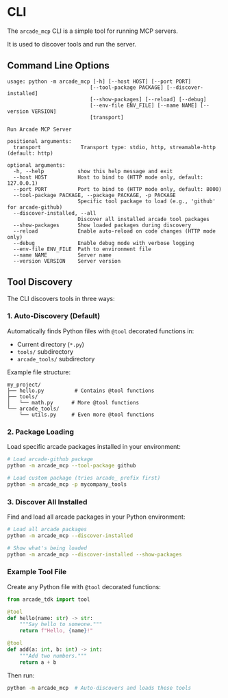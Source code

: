# CLI

The `arcade_mcp` CLI is a simple tool for running MCP servers.

It is used to discover tools and run the server.



## Command Line Options

```
usage: python -m arcade_mcp [-h] [--host HOST] [--port PORT]
                           [--tool-package PACKAGE] [--discover-installed]
                           [--show-packages] [--reload] [--debug]
                           [--env-file ENV_FILE] [--name NAME] [--version VERSION]
                           [transport]

Run Arcade MCP Server

positional arguments:
  transport             Transport type: stdio, http, streamable-http (default: http)

optional arguments:
  -h, --help           show this help message and exit
  --host HOST          Host to bind to (HTTP mode only, default: 127.0.0.1)
  --port PORT          Port to bind to (HTTP mode only, default: 8000)
  --tool-package PACKAGE, --package PACKAGE, -p PACKAGE
                       Specific tool package to load (e.g., 'github' for arcade-github)
  --discover-installed, --all
                       Discover all installed arcade tool packages
  --show-packages      Show loaded packages during discovery
  --reload             Enable auto-reload on code changes (HTTP mode only)
  --debug              Enable debug mode with verbose logging
  --env-file ENV_FILE  Path to environment file
  --name NAME          Server name
  --version VERSION    Server version
```

## Tool Discovery

The CLI discovers tools in three ways:

### 1. Auto-Discovery (Default)

Automatically finds Python files with `@tool` decorated functions in:
- Current directory (`*.py`)
- `tools/` subdirectory
- `arcade_tools/` subdirectory

Example file structure:
```
my_project/
├── hello.py          # Contains @tool functions
├── tools/
│   └── math.py      # More @tool functions
└── arcade_tools/
    └── utils.py     # Even more @tool functions
```

### 2. Package Loading

Load specific arcade packages installed in your environment:

```bash
# Load arcade-github package
python -m arcade_mcp --tool-package github

# Load custom package (tries arcade_ prefix first)
python -m arcade_mcp -p mycompany_tools
```

### 3. Discover All Installed

Find and load all arcade packages in your Python environment:

```bash
# Load all arcade packages
python -m arcade_mcp --discover-installed

# Show what's being loaded
python -m arcade_mcp --discover-installed --show-packages
```

### Example Tool File

Create any Python file with `@tool` decorated functions:

```python
from arcade_tdk import tool

@tool
def hello(name: str) -> str:
    """Say hello to someone."""
    return f"Hello, {name}!"

@tool
def add(a: int, b: int) -> int:
    """Add two numbers."""
    return a + b
```

Then run:
```bash
python -m arcade_mcp  # Auto-discovers and loads these tools
```